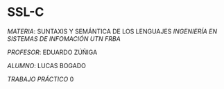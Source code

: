 # SSL-C

_MATERIA_: SUNTAXIS Y SEMÁNTICA DE LOS LENGUAJES
_INGENIERÍA EN SISTEMAS DE INFOMACIÓN UTN FRBA_

_PROFESOR_: EDUARDO ZÚÑIGA

_ALUMNO_: LUCAS BOGADO

_TRABAJO PRÁCTICO_ 0
